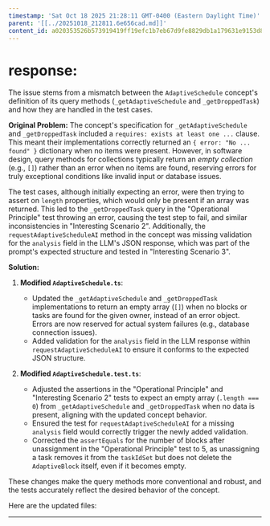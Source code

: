 ```yaml
---
timestamp: 'Sat Oct 18 2025 21:28:11 GMT-0400 (Eastern Daylight Time)'
parent: '[[../20251018_212811.6e656cad.md]]'
content_id: a020353526b573919419ff19efc1b7eb67d9fe8829db1a179631e9153d8081e6
---
```


# response:

The issue stems from a mismatch between the `AdaptiveSchedule` concept's definition of its query methods (`_getAdaptiveSchedule` and `_getDroppedTask`) and how they are handled in the test cases.

**Original Problem:**
The concept's specification for `_getAdaptiveSchedule` and `_getDroppedTask` included a `requires: exists at least one ...` clause. This meant their implementations correctly returned an `{ error: "No ... found" }` dictionary when no items were present. However, in software design, query methods for collections typically return an *empty collection* (e.g., `[]`) rather than an error when no items are found, reserving errors for truly exceptional conditions like invalid input or database issues.

The test cases, although initially expecting an error, were then trying to assert on `length` properties, which would only be present if an array was returned. This led to the `_getDroppedTask` query in the "Operational Principle" test throwing an error, causing the test step to fail, and similar inconsistencies in "Interesting Scenario 2". Additionally, the `requestAdaptiveScheduleAI` method in the concept was missing validation for the `analysis` field in the LLM's JSON response, which was part of the prompt's expected structure and tested in "Interesting Scenario 3".

**Solution:**

1. **Modified `AdaptiveSchedule.ts`**:
   * Updated the `_getAdaptiveSchedule` and `_getDroppedTask` implementations to return an empty array (`[]`) when no blocks or tasks are found for the given owner, instead of an error object. Errors are now reserved for actual system failures (e.g., database connection issues).
   * Added validation for the `analysis` field in the LLM response within `requestAdaptiveScheduleAI` to ensure it conforms to the expected JSON structure.

2. **Modified `AdaptiveSchedule.test.ts`**:
   * Adjusted the assertions in the "Operational Principle" and "Interesting Scenario 2" tests to expect an empty array (`.length === 0`) from `_getAdaptiveSchedule` and `_getDroppedTask` when no data is present, aligning with the updated concept behavior.
   * Ensured the test for `requestAdaptiveScheduleAI` for a missing `analysis` field would correctly trigger the newly added validation.
   * Corrected the `assertEquals` for the number of blocks after unassignment in the "Operational Principle" test to 5, as unassigning a task removes it from the `taskIdSet` but does not delete the `AdaptiveBlock` itself, even if it becomes empty.

These changes make the query methods more conventional and robust, and the tests accurately reflect the desired behavior of the concept.

Here are the updated files:

***
